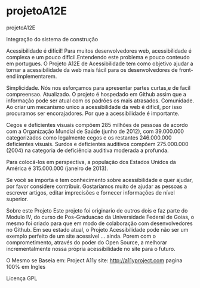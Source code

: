 # projetoA12E
projetoA12E

Integração do sistema de construção

Acessibilidade é difícil!
Para muitos desenvolvedores web, acessibilidade é complexa e um pouco difícil.Entendendo este problema e pouco conteudo em portugues. O Projeto A12E de Acessibilidade tem como objetivo ajudar a tornar a acessibilidade da web mais fácil para os desenvolvedores de front-end implementarem.

Simplicidade. Nós nos esforçamos para apresentar partes curtas,e de facil compreensao.
Atualizado. O projeto é hospedado em Github assim que a informação pode ser atual com os padrões os mais atrasados.
Comunidade. Ao criar um mecanismo unico a acessibilidade da web é difícil, por isso procuramos ser encorajadores.
Por que a acessibilidade é importante.

Cegos e deficientes visuais compõem 285 milhões de pessoas de acordo com a Organização Mundial de Saúde (junho de 2012), com 39.000.000 categorizados como legalmente cegos e os restantes 246.000.000 deficientes visuais. Surdos e deficientes auditivos compõem 275.000.000 (2004) na categoria de deficiência auditiva moderada a profunda.

Para colocá-los em perspectiva, a população dos Estados Unidos da América é 315.000.000 (janeiro de 2013).

Se você se importa e tem conhecimento sobre acessibilidade e quer ajudar, por favor considere contribuir. Gostaríamos muito de ajudar as pessoas a escrever artigos, editar imprecisões e fornecer informações de nível superior.

Sobre este Projeto
Este projeto foi originario de outros dois e faz parte do Modulo IV, do curso de Pos-Graduacao da Universidade Federal de Goias, o mesmo foi criado para que em modo de colaboração com desenvolvedores no Github. Em seu estado atual, o Projeto Acessibilidade pode não ser um exemplo perfeito de um site acessível ... ainda. 
Porem com o comprometimento, através do poder do Open Source, a melhorar incrementalmente nossa própria acessibilidade no site para o futuro.

O Mesmo se Baseia em:
Project A11y site: http://a11yproject.com
pagina 100% em Ingles


Licença
GPL
